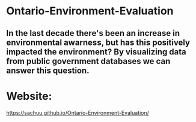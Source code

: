 # Ontario-Environment-Evaluation

## In the last decade there's been an increase in environmental awarness, but has this positively impacted the environment? By visualizing data from public government databases we can answer this question.

# Website:

https://sachuu.github.io/Ontario-Environment-Evaluation/
